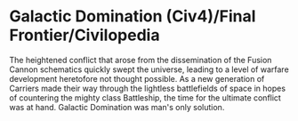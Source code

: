 # Galactic Domination (Civ4)/Final Frontier/Civilopedia

The heightened conflict that arose from the dissemination of the Fusion Cannon schematics quickly swept the universe, leading to a level of warfare development heretofore not thought possible. As a new generation of Carriers made their way through the lightless battlefields of space in hopes of countering the mighty class Battleship, the time for the ultimate conflict was at hand. Galactic Domination was man's only solution.